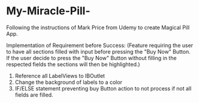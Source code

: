 # My-Miracle-Pill-
Following the instructions of Mark Price from Udemy to create Magical Pill App.

Implementation of Requirement before Success:
(Feature requiring the user to have all sections filled with input before pressing the "Buy Now" Button. If the user decide to press the "Buy Now" Button without filling in the respected fields the sections will then be highlighted.)

1. Reference all LabelViews to IBOutlet
2. Change the background of labels to a color
3. IF/ELSE statement preventing buy Button action to not process if not all fields are filled.
